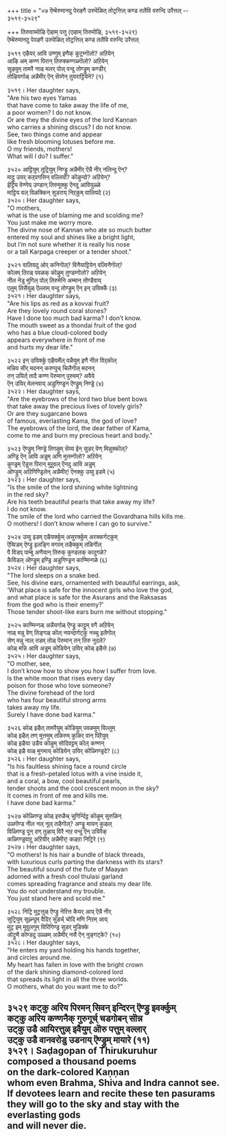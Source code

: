 +++
title = "०७ ऎम्बॆरुमानदु पेरऴगै उरुवॆळित् तोट्रत्तिल् कण्ड तलैवि वरुन्दि उरैत्तल् -- ३५१९-३५२९"

+++
तिरुवाय्मॊऴि ऎऴाम् पत्तु (एऴाम् तिरुमॊऴि, ३५१९-३५२९)  
ऎम्बॆरुमानदु पेरऴगै उरुवॆळित् तोट्रत्तिल् कण्ड तलैवि वरुन्दि उरैत्तल्  

३५१९ एऴैयर् आवि उण्णुम् इणैक् कूट्रम्गॊलो? अऱियेन्  
आऴि अम् कण्ण पिरान् तिरुक्कण्गळ्गॊलो? अऱियेन्  
सूऴवुम् तामरै नाळ् मलर् पोल् वन्दु तोण्ड्रुम् कण्डीर्  
तोऴियर्गाळ् अन्नैमीर् ऎन् सॆय्गेन् तुयराट्टियेने? (१)  

३५१९। Her daughter says,  
"Are his two eyes Yamas  
that have come to take away the life of me,  
a poor women? I do not know.  
Or are they the divine eyes of the lord Kaṇṇan  
who carries a shining discus? I do not know.  
See, two things come and appear  
like fresh blooming lotuses before me.  
O my friends, mothers!  
What will I do? I suffer."  

३५२० आट्टियुम् तूट्रियुम् निण्ड्रु अन्नैमीर् ऎन्नै नीर् नलिन्दु ऎन्?  
माट्टु उयर् कऱ्‌पगत्तिन् वल्लियो? कॊऴुन्दो? अऱियेन्?  
ईट्टिय वॆण्णॆय् उण्डान् तिरुमूक्कु ऎनदु आवियुळ्ळे  
माट्टिय वल् विळक्किन् सुडराय् निऱ्‌कुम् वालियदे (२)  
३५२०। Her daughter says,  
"O mothers,  
what is the use of blaming me and scolding me?  
You just make me worry more.  
The divine nose of Kannan who ate so much butter  
entered my soul and shines like a bright light,  
but I’m not sure whether it is really his nose  
or a tall Karpaga creeper or a tender shoot."  

३५२१ वालियदु ओर् कनिगॊल्? विनैयाट्टियेन् वल्विनैगॊल्?  
कोलम् तिरळ् पवळक् कॊऴुम् तुण्डम्गॊलो? अऱियेन्  
नील नॆडु मुगिल् पोल् तिरुमेनि अम्मान् तॊण्डैवाय्  
एलुम् तिसैयुळ् ऎल्लाम् वन्दु तोण्ड्रुम् ऎन् इन् उयिर्क्के (३)  
३५२१। Her daughter says,  
"Are his lips as red as a kovvai fruit?  
Are they lovely round coral stones?  
Have I done too much bad karma? I don’t know.  
The mouth sweet as a thondai fruit of the god  
who has a blue cloud-colored body  
appears everywhere in front of me  
and hurts my dear life."  

३५२२ इन् उयिर्क्कु एऴैयर्मेल् वळैयुम् इणै नील विऱ्‌कॊल्  
मन्निय सीर् मदनन् करुप्पुच् चिलैगॊल् मदनन्  
तन् उयिर्त् तादै कण्ण पॆरुमान् पुरुवम्? अवैये  
ऎन् उयिर् मेलनवाय् अडुगिण्ड्रन ऎण्ड्रुम् निण्ड्रे (४)  
३५२२। Her daughter says,  
"Are the eyebrows of the lord two blue bent bows  
that take away the precious lives of lovely girls?  
Or are they sugarcane bows  
of famous, everlasting Kama, the god of love?  
The eyebrows of the lord, the dear father of Kama,  
come to me and burn my precious heart and body."  

३५२३ ऎण्ड्रुम् निण्ड्रे तिगऴुम् सॆय्य ईन् सुडर् वॆण् मिन्नुक्कॊल्?  
अण्ड्रि ऎन् आवि अडुम् अणि मुत्तम्गॊलो? अऱियेन्  
कुण्ड्रम् ऎडुत्त पिरान् मुऱुवल् ऎनदु आवि अडुम्  
ऒण्ड्रुम् अऱिगिण्ड्रिलेन् अन्नैमीर्! ऎनक्कु उय्वु इडमे (५)  
३५२३। Her daughter says,  
"Is the smile of the lord shining white lightning  
in the red sky?  
Are his teeth beautiful pearls that take away my life?  
I do not know.  
The smile of the lord who carried the Govardhana hills kills me.  
O mothers! I don’t know where I can go to survive."  

३५२४ उय्वु इडम् एऴैयर्क्कुम् असुरर्क्कुम् अरक्कर्गट्कुम्  
ऎव्विडम् ऎण्ड्रु इलङ्गि मगरम् तऴैक्कुम् तळिर्गॊल्  
पै विडप् पाम्बु अणैयान् तिरुक् कुण्डलक् कादुगळे?  
कैविडल् ऒण्ड्रुम् इण्ड्रि अडुगिण्ड्रन काण्मिन्गळे (६)  
३५२४। Her daughter says,  
"The lord sleeps on a snake bed.  
See, his divine ears, ornamented with beautiful earrings, ask,  
‘What place is safe for the innocent girls who love the god,  
and what place is safe for the Asurans and the Raksasas  
from the god who is their enemy?’  
Those tender shoot-like ears burn me without stopping."  

३५२५ काण्मिन्गळ् अन्नैयर्गाळ् ऎण्ड्रु काट्टुम् वगै अऱियेन्  
नाळ् मन्नु वॆण् तिङ्गळ् कॊल् नयन्दार्गट्कु नच्चु इलैगॊल्  
सेण् मन्नु नाल् तडम् तोळ् पॆरुमान् तन् तिरु नुदले?  
कोळ् मन्नि आवि अडुम् कॊडियेन् उयिर् कोळ् इऴैत्ते (७)  
३५२५। Her daughter says,  
"O mother, see,  
I don’t know how to show you how I suffer from love.  
Is the white moon that rises every day  
poison for those who love someone?  
The divine forehead of the lord  
who has four beautiful strong arms  
takes away my life.  
Surely I have done bad karma."  

३५२६ कोळ् इऴैत् तामरैयुम् कॊडियुम् पवळमुम् विल्लुम्  
कोळ् इऴैत् तण् मुत्तमुम् तळिरुम् कुळिर् वान् पिऱैयुम्  
कोळ् इऴैया उडैय कॊऴुम् सोदिवट्टम् कॊल् कण्णन्  
कोळ् इऴै वाळ् मुगमाय् कॊडियेन् उयिर् कॊळ्गिण्ड्रदे? (८)  
३५२६। Her daughter says,  
"Is his faultless shining face a round circle  
that is a fresh-petaled lotus with a vine inside it,  
and a coral, a bow, cool beautiful pearls,  
tender shoots and the cool crescent moon in the sky?  
It comes in front of me and kills me.  
I have done bad karma."  

३५२७ कॊळ्गिण्ड्र कोळ् इरुळैच् चुगिर्न्दिट्ट कॊऴुम् सुरुळिन्  
उळ्गॊण्ड नील नल् नूल् तऴैगॊल्? अण्ड्रु मायन् कुऴल्  
विळ्गिण्ड्र पून् दण् तुऴाय् विरै नाऱ वन्दु ऎन् उयिरैक्  
कळ्गिण्ड्रवाऱु अऱियीर् अन्नैमीर्! कऴऱा निट्रिरे (९)  
३५२७। Her daughter says,  
"O mothers! Is his hair a bundle of black threads,  
with luxurious curls parting the darkness with its stars?  
The beautiful sound of the flute of Maayan  
adorned with a fresh cool thulasi garland  
comes spreading fragrance and steals my dear life.  
You do not understand my trouble.  
You just stand here and scold me."  

३५२८ निट्रि मुट्रत्तुळ् ऎण्ड्रु नॆरित्त कैयर् आय् ऎन्नै नीर्  
सुट्रियुम् सूऴ्न्दुम् वैदिर् सुडर्च् चोदि मणि निऱम् आय्  
मुट्र इम् मूवुलगुम् विरिगिण्ड्र सुडर् मुडिक्के  
ऒट्रुमै कॊण्डदु उळ्ळम् अन्नैमीर् नसै ऎन् नुङ्गट्के? (१०)  
३५२८। Her daughter says,  
"He enters my yard holding his hands together,  
and circles around me.  
My heart has fallen in love with the bright crown  
of the dark shining diamond-colored lord  
that spreads its light in all the three worlds.  
O mothers, what do you want me to do?"  

३५२९ कट्कु अरिय पिरमन् सिवन् इन्दिरन् ऎण्ड्रु इवर्क्कुम्  
कट्कु अरिय कण्णनैक् गुरुगूर्च् चडगोबन् सॊन्न  
उट्कु उडै आयिरत्तुळ् इवैयुम् ऒरु पत्तुम् वल्लार्  
उट्कु उडै वानवरोडु उडनाय् ऎण्ड्रुम् मायारे (११)  
३५२९। Saḍagopan of Thirukuruhur  
composed a thousand poems  
on the dark-colored Kaṇṇan  
whom even Brahma, Shiva and Indra cannot see.  
If devotees learn and recite these ten pasurams  
they will go to the sky and stay with the everlasting gods  
and will never die.  
---------  


